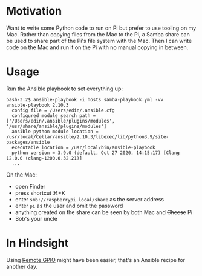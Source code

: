 # Motivation

Want to write some Python code to run on Pi but prefer to use tooling on my Mac.
Rather than copying files from the Mac to the Pi, a Samba share can be used to share part of the Pi's file system with the Mac.
Then I can write code on the Mac and run it on the Pi with no manual copying in between.
  
# Usage

Run the Ansible playbook to set everything up:  
```shell script  
bash-3.2$ ansible-playbook -i hosts samba-playbook.yml -vv
ansible-playbook 2.10.3
  config file = /Users/edin/.ansible.cfg
  configured module search path = ['/Users/edin/.ansible/plugins/modules', '/usr/share/ansible/plugins/modules']
  ansible python module location = /usr/local/Cellar/ansible/2.10.3/libexec/lib/python3.9/site-packages/ansible
  executable location = /usr/local/bin/ansible-playbook
  python version = 3.9.0 (default, Oct 27 2020, 14:15:17) [Clang 12.0.0 (clang-1200.0.32.21)]
  ...
```

On the Mac:
- open Finder
- press shortcut &#8984;+<kbd>K</kbd>
- enter `smb://raspberrypi.local/share` as the server address
- enter `pi` as the user and omit the password
- anything created on the share can be seen by both Mac and ~~Cheese~~ Pi
- Bob's your uncle

# In Hindsight

Using [Remote GPIO](https://gpiozero.readthedocs.io/en/stable/remote_gpio.html) might have been easier, that's an Ansible recipe for another day.
